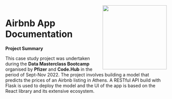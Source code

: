 <img src="img/logo.png" width=200 height=200 align="right">

# **Airbnb App Documentation**

**Project Summary**

This case study project was undertaken during the <b>Data Masterclass Bootcamp</b> organised
by <b>Pfizer</b> and <b>Code.Hub</b> in the period of Sept-Nov 2022. The project involves building
a model that predicts the prices of an Airbnb listing in Athens. A RESTful API build with Flask is used to deploy the model and the UI of the app is based on the React library and its extensive ecosystem.
